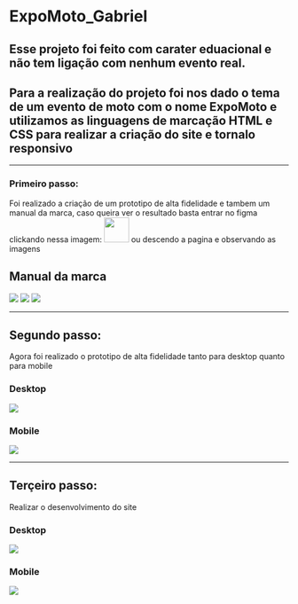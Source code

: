 # ExpoMoto_Gabriel
## Esse projeto foi feito com carater eduacional e não tem ligação com nenhum evento real.
## Para a realização do projeto foi nos dado o tema de um evento de moto com o nome ExpoMoto e utilizamos as linguagens de marcação HTML e CSS para realizar a criação do site e tornalo responsivo
<hr>

### Primeiro passo:
Foi realizado a criação de um prototipo de alta fidelidade e tambem um manual da marca, caso queira ver o resultado basta entrar no figma clickando nessa imagem: <a href="https://www.figma.com/design/d5XYn8QjgvzTmKgQfE3Bqy/expomoto?node-id=0-1&p=f&t=OGMZK8mUnW36cY5t-0"><img src="https://cdn.sanity.io/images/599r6htc/regionalized/46a76c802176eb17b04e12108de7e7e0f3736dc6-1024x1024.png" width="45" height="45"></img></a> ou descendo a pagina e observando as imagens

## Manual da marca<br>
<img src="https://github.com/user-attachments/assets/473b2e26-e1a8-4806-bc17-f9e559540d9c">
<img src="https://github.com/user-attachments/assets/4f78a103-0d28-4d3c-8faa-ba32961b8f89">
<img src="https://github.com/user-attachments/assets/992ce629-f2d6-4d56-9738-41acb06b4f05">
<hr>


## Segundo passo:
Agora foi realizado o prototipo de alta fidelidade tanto para desktop quanto para mobile

### Desktop
<img src="https://github.com/user-attachments/assets/9f985cc0-a160-4589-9c6a-d23a9e33582f">

### Mobile
<img src="https://github.com/user-attachments/assets/24a9a46b-9f33-4de0-ba4e-0d2a889232a0">
<hr>


## Terçeiro passo:
Realizar o desenvolvimento do site

### Desktop
<img src="https://github.com/user-attachments/assets/8be3c431-7002-436f-8e5a-84e027118194">

### Mobile
<img src="https://github.com/user-attachments/assets/8d608963-88b9-4bb5-9169-411f1956447c">
